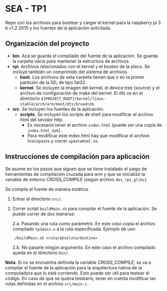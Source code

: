 # SEA - TP1

Repo con los archivos para bootear y cargar el kernel para la raspberry pi 3 b v1.2 2015 y los fuentes de la aplicación solicitada.

## Organización del proyecto

* **bin**. Acá se guarda el compilado del fuente de la aplicación. Se guarda la carpeta vacía para mantener la estructura de archivos.
* **rpi**. Archivos relacionados con el kernel y el booteo de la placa. Se incluye también un comprimido del sistema de archivos.
    * **boot**. Los archivos de esta carpeta tienen que ir en la primer partición de la SD, de tipo fat32.
    * **kernel**. Se incluyen la imagen del kernel, el device tree (source) y el archivo de configuración de make del kernel. El dts va en el directorio `${PROJECT_ROOT}/kernel/linux-stable/arch/arm/boot/dts/broadcom`.
* **src**. Se incluyen los fuentes de la aplicación.
    * **scripts**. Se incluyen los scripts de shell para modificar el archivo html del sevidor http.
        - Es necesario tener el archivo `index.html` (puede ser una copia de `index.html_bak`).
        - Para modificar este index.html hay que modificar el archivo `htmlUpdate` y correr `updateHtml.sh`.

## Instrucciones de compilación para aplicación

Se asume en los pasos que siguen que se tiene instalado el juego de herramientas de compilación cruzada para arm y que se inicializó la variable de entorno *CROSS_COMPILE* (según archivo `dev_rpi_glibc`).

Se compila el fuente de manera estática.

1. Entrar al directorio `src/`.
2. Correr script `buildMain.sh` para compilar el fuente de la aplicación. Se puede correr de dos maneras:

    2.a. Pasando una ruta como parámetro. En este caso copia el archivo compilado `tp1main.o` a la ruta especificada.
    Ejemplo de uso:
    ```
    ./buildMain.sh <ruta/absoluta/destino>
    ```
    
    2.b. No pasarle ningún argumento. En este caso el archivo compilado queda en el directorio `bin/`.

**Nota**. Si no se encuentra definida la variable *CROSS_COMPILE*, se va a compilar el fuente de la aplicación para la arquitectura nativa de la computadora que lo esté corriendo. Esto puede ser útil para testear el código. En caso de que se quiera testearlo, tener en cuenta modificar las rutas definidas en el archivo `src/main.c`.
